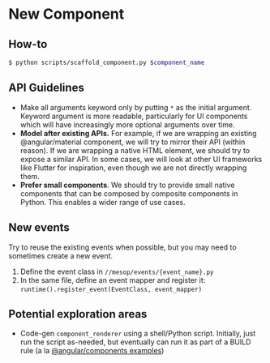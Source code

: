 # New Component

## How-to

```sh
$ python scripts/scaffold_component.py $component_name
```

## API Guidelines

- Make all arguments keyword only by putting `*` as the initial argument. Keyword argument is more readable, particularly for UI components which will have increasingly more optional arguments over time.
- **Model after existing APIs.** For example, if we are wrapping an existing @angular/material component, we will try to mirror their API (within reason). If we are wrapping a native HTML element, we should try to expose a similar API. In some cases, we will look at other UI frameworks like Flutter for inspiration, even though we are not directly wrapping them.
- **Prefer small components**. We should try to provide small native components that can be composed by composite components in Python. This enables a wider range of use cases.

## New events

Try to reuse the existing events when possible, but you may need to sometimes create a new event.

1. Define the event class in `//mesop/events/{event_name}.py`
1. In the same file, define an event mapper and register it: `runtime().register_event(EventClass, event_mapper)`

## Potential exploration areas

- Code-gen `component_renderer` using a shell/Python script. Initially, just run the script as-needed, but eventually can run it as part of a BUILD rule (a la [@angular/components examples](https://github.com/angular/components/tree/13629b0cd814ccc5fa01cf670b8b3001bc0021ff/tools/example-module))
